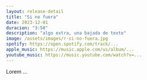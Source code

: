 ```yaml
---
layout: release-detail
title: "Si no fuera"
date: 2023-12-01
duracion: "3:58"
description: "algo extra, una bajada de texto"
image: /assets/images/r-si-no-fuera.jpg
spotify: https://open.spotify.com/track/...
apple_music: https://music.apple.com/us/album/...
youtube_music: https://music.youtube.com/watch?v=...
---
```


Lorem
...
